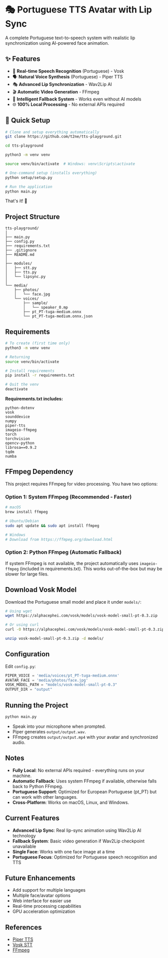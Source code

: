 # 🎭 Portuguese TTS Avatar with Lip Sync

A complete Portuguese text-to-speech system with realistic lip synchronization using AI-powered face animation.

## ✨ Features

- 🎤 **Real-time Speech Recognition** (Portuguese) - Vosk
- 🗣️ **Natural Voice Synthesis** (Portuguese) - Piper TTS
- 🎭 **Advanced Lip Synchronization** - Wav2Lip AI
- 🎬 **Automatic Video Generation** - FFmpeg
- 🔄 **Intelligent Fallback System** - Works even without AI models
- 🌐 **100% Local Processing** - No external APIs required

## 🚀 Quick Setup

```bash
# Clone and setup everything automatically
git clone https://github.com/t2ne/tts-playground.git

cd tts-playground

python3 -m venv venv

source venv/bin/activate  # Windows: venv\Scripts\activate

# One-command setup (installs everything)
python setup/setup.py

# Run the application
python main.py
```

That's it! 🎉

## Project Structure

```
tts-playground/
│
├── main.py
├── config.py
├── requirements.txt
├── .gitignore
├── README.md
│
├── modules/
│   ├── stt.py
│   ├── tts.py
│   └── lipsync.py
│
└── media/
    ├── photos/
    │   └── face.jpg
    └── voices/
        ├── sample/
        │   └── speaker_0.mp
        ├── pt_PT-tuga-medium.onnx
        └── pt_PT-tuga-medium.onnx.json
```

## Requirements

```bash
# To create (first time only)
python3 -m venv venv

# Returning
source venv/bin/activate

# Install requirements
pip install -r requirements.txt

# Quit the venv
deactivate
```

**Requirements.txt includes:**

```
python-dotenv
vosk
sounddevice
numpy
piper-tts
imageio-ffmpeg
torch
torchvision
opencv-python
librosa==0.9.2
tqdm
numba
```

## FFmpeg Dependency

This project requires FFmpeg for video processing. You have two options:

### Option 1: System FFmpeg (Recommended - Faster)

```bash
# macOS
brew install ffmpeg

# Ubuntu/Debian
sudo apt update && sudo apt install ffmpeg

# Windows
# Download from https://ffmpeg.org/download.html
```

### Option 2: Python FFmpeg (Automatic Fallback)

If system FFmpeg is not available, the project automatically uses `imageio-ffmpeg` (included in requirements.txt).
This works out-of-the-box but may be slower for large files.

## Download Vosk Model

Download the Portuguese small model and place it under `models/`:

```bash
# Using wget
wget https://alphacephei.com/vosk/models/vosk-model-small-pt-0.3.zip

# Or using curl
curl -O https://alphacephei.com/vosk/models/vosk-model-small-pt-0.3.zip

unzip vosk-model-small-pt-0.3.zip -d models/
```

## Configuration

Edit `config.py`:

```python
PIPER_VOICE = 'media/voices/pt_PT-tuga-medium.onnx'
AVATAR_FACE = 'media/photos/face.jpg'
VOSK_MODEL_PATH = "models/vosk-model-small-pt-0.3"
OUTPUT_DIR = "output"
```

## Running the Project

```bash
python main.py
```

- Speak into your microphone when prompted.
- Piper generates `output/output.wav`.
- FFmpeg creates `output/output.mp4` with your avatar and synchronized audio.

## Notes

- **Fully Local**: No external APIs required - everything runs on your machine.
- **Automatic Fallback**: Uses system FFmpeg if available, otherwise falls back to Python FFmpeg.
- **Portuguese Support**: Optimized for European Portuguese (pt_PT) but can work with other languages.
- **Cross-Platform**: Works on macOS, Linux, and Windows.

## Current Features

- **Advanced Lip Sync**: Real lip-sync animation using Wav2Lip AI technology
- **Fallback System**: Basic video generation if Wav2Lip checkpoint unavailable
- **Single Face**: Works with one face image at a time
- **Portuguese Focus**: Optimized for Portuguese speech recognition and TTS

## Future Enhancements

- Add support for multiple languages
- Multiple face/avatar options
- Web interface for easier use
- Real-time processing capabilities
- GPU acceleration optimization

## References

- [Piper TTS](https://github.com/rhasspy/piper)
- [Vosk STT](https://alphacephei.com/vosk/)
- [FFmpeg](https://ffmpeg.org/)
